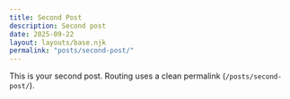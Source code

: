 ```yaml
---
title: Second Post
description: Second post
date: 2025-09-22
layout: layouts/base.njk
permalink: "posts/second-post/"
---
```

This is your second post. Routing uses a clean permalink (`/posts/second-post/`).